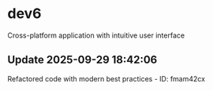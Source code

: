 # dev6
Cross-platform application with intuitive user interface

## Update 2025-09-29 18:42:06
Refactored code with modern best practices - ID: fmam42cx

